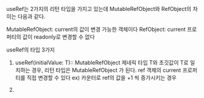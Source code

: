 useRef는 2가지의 리턴 타입을 가지고 있는데 MutableRefObject와
RefObject의 차이는 다음과 같다.

MutableRefObject: current의 값이 변경 가능한 객체이다
RefObject: current 프로퍼티의 값이 readonly로 변경할 수 없다

useRef의 타입 3가지
1. useRef(initialValue: T):: MutableRefObject
제네릭 타입 T와 초깃값이 T로 일치하는 경우, 리턴 타입은 MutableRefObject<T> 가 된다.
ref 객체의 current 프로퍼티를 직접 변경할 수 있다
ex) 카운터로 ref의 값을 +1 씩 증가시키는 경우

2. 

